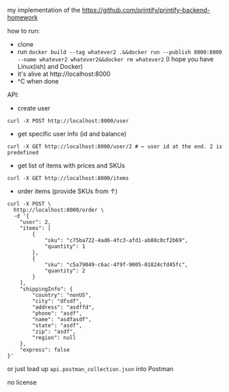 my implementation of the https://github.com/printify/printify-backend-homework

how to run:

* clone
* run `docker build --tag whatever2 .&&docker run --publish 8000:8000 --name whatever2 whatever2&&docker rm whatever2` (I hope you have Linux(ish) and Docker)
* it's alive at http://localhost:8000
* ^C when done

API:

* create user
```
curl -X POST http://localhost:8000/user
```
* get specific user info (id and balance)
```
curl -X GET http://localhost:8000/user/2 # ← user id at the end. 2 is predefined
```
* get list of items with prices and SKUs
```
curl -X GET http://localhost:8000/items
```
* order items (provide SKUs from ↑)
```
curl -X POST \
  http://localhost:8000/order \
  -d '{
    "user": 2,
    "items": [
        {
            "sku": "c75ba722-4ad6-4fc3-afd1-ab88c0cf2b69",
            "quantity": 1
        },
        {
            "sku": "c5a79049-c6ac-4f9f-9005-01824cfd45fc",
            "quantity": 2
        }
    ],
    "shippingInfo": {
        "country": "nonUS",
        "city": "dfsdf",
        "address": "asdffd",
        "phone": "asdf",
        "name": "asdfasdf",
        "state": "asdf",
        "zip": "asdf",
        "region": null
    },
    "express": false
}'
```

or just load up `api.postman_collection.json` into Postman

no license
